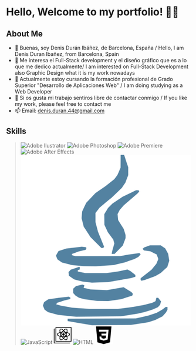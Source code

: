 # Hello, Welcome to my portfolio! 🤩🤩
## About Me
- 👋 Buenas, soy Denis Durán Ibáñez, de Barcelona, España / Hello, I am Denis Duran Ibañez, from Barcelona, Spain
- 👀 Me interesa el Full-Stack development y el diseño gráfico que es a lo que me dedico actualmente/ I am interested on Full-Stack Development also Graphic Design what it is my work nowadays
- 🌱 Actualmente estoy cursando la formación profesional de Grado Superior "Desarrollo de Aplicaciones Web" / I am doing studying as a Web Developer
- 💞️ Si os gusta mi trabajo sentiros libre de contactar conmigo / If you like my work, please feel free to contact me
- 📫 Email: denis.duran.44@gmail.com

## Skills
>![Adobe Ilustrator](https://raw.githubusercontent.com/simple-icons/simple-icons/401aa711571f117e6f8c33ebd54a6d5b86465ec0/icons/adobeillustrator.svg)
>![Adobe Photoshop](https://raw.githubusercontent.com/simple-icons/simple-icons/401aa711571f117e6f8c33ebd54a6d5b86465ec0/icons/adobephotoshop.svg)
>![Adobe Premiere](https://raw.githubusercontent.com/simple-icons/simple-icons/401aa711571f117e6f8c33ebd54a6d5b86465ec0/icons/adobepremierepro.svg)
>![Adobe After Effects](https://raw.githubusercontent.com/simple-icons/simple-icons/401aa711571f117e6f8c33ebd54a6d5b86465ec0/icons/adobeaftereffects.svg)
>![Java](https://raw.githubusercontent.com/simple-icons/simple-icons/401aa711571f117e6f8c33ebd54a6d5b86465ec0/icons/java.svg)
>![JavaScript](https://raw.githubusercontent.com/simple-icons/simple-icons/401aa711571f117e6f8c33ebd54a6d5b86465ec0/icons/javascript.svg)
>![React](https://raw.githubusercontent.com/simple-icons/simple-icons/401aa711571f117e6f8c33ebd54a6d5b86465ec0/icons/createreactapp.svg)
>![HTML](https://raw.githubusercontent.com/simple-icons/simple-icons/401aa711571f117e6f8c33ebd54a6d5b86465ec0/icons/html5.svg)
>![CSS](https://raw.githubusercontent.com/simple-icons/simple-icons/401aa711571f117e6f8c33ebd54a6d5b86465ec0/icons/css3.svg)

